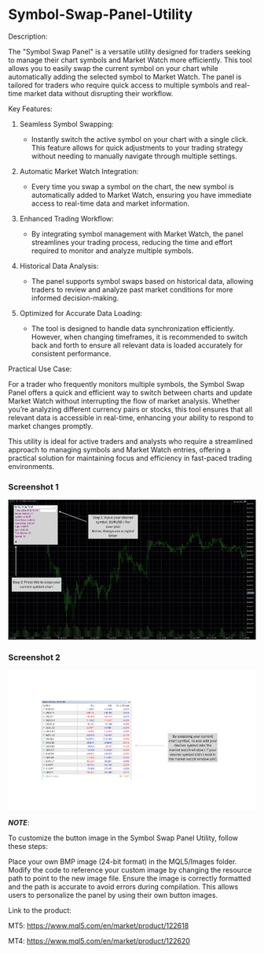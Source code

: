 # Symbol-Swap-Panel-Utility
Description:


The "Symbol Swap Panel" is a versatile utility designed for traders seeking to manage their chart symbols and Market Watch more efficiently. This tool allows you to easily swap the current symbol on your chart while automatically adding the selected symbol to Market Watch. The panel is tailored for traders who require quick access to multiple symbols and real-time market data without disrupting their workflow.

Key Features:

1. Seamless Symbol Swapping:
   - Instantly switch the active symbol on your chart with a single click. This feature allows for quick adjustments to your trading strategy without needing to manually navigate through multiple settings.

2. Automatic Market Watch Integration:
   - Every time you swap a symbol on the chart, the new symbol is automatically added to Market Watch, ensuring you have immediate access to real-time data and market information.

3. Enhanced Trading Workflow:
   - By integrating symbol management with Market Watch, the panel streamlines your trading process, reducing the time and effort required to monitor and analyze multiple symbols.

4. Historical Data Analysis:
   - The panel supports symbol swaps based on historical data, allowing traders to review and analyze past market conditions for more informed decision-making.

5. Optimized for Accurate Data Loading:
   - The tool is designed to handle data synchronization efficiently. However, when changing timeframes, it is recommended to switch back and forth to ensure all relevant data is loaded accurately for consistent performance.

Practical Use Case:

For a trader who frequently monitors multiple symbols, the Symbol Swap Panel offers a quick and efficient way to switch between charts and update Market Watch without interrupting the flow of market analysis. Whether you’re analyzing different currency pairs or stocks, this tool ensures that all relevant data is accessible in real-time, enhancing your ability to respond to market changes promptly.

This utility is ideal for active traders and analysts who require a streamlined approach to managing symbols and Market Watch entries, offering a practical solution for maintaining focus and efficiency in fast-paced trading environments.

### Screenshot 1
![Screenshot 1](Images/screenshot%201)

### Screenshot 2
![Screenshot 2](Images/screenshot%202)

***NOTE***:

To customize the button image in the Symbol Swap Panel Utility, follow these steps:

Place your own BMP image (24-bit format) in the MQL5/Images folder.
Modify the code to reference your custom image by changing the resource path to point to the new image file.
Ensure the image is correctly formatted and the path is accurate to avoid errors during compilation.
This allows users to personalize the panel by using their own button images.

Link to the product:

MT5: https://www.mql5.com/en/market/product/122618

MT4: https://www.mql5.com/en/market/product/122620
